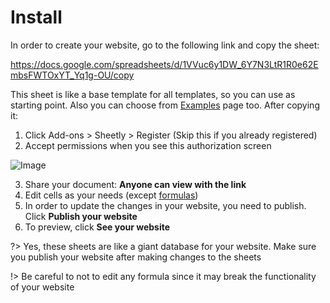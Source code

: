 # Install

In order to create your website, go to the following link and copy the sheet:

https://docs.google.com/spreadsheets/d/1VVuc6y1DW_6Y7N3LtR1R0e62EmbsFWTOxYT_Yq1g-OU/copy

This sheet is like a base template for all templates, so you can use as starting point. Also you can choose from [Examples](/examples) page too. After copying it:

1. Click Add-ons > Sheetly > Register (Skip this if you already registered)
2. Accept permissions when you see this authorization screen

![Image](https://sheetly.s3.amazonaws.com/docs/oauth.png)

3. Share your document: <b>Anyone can view with the link</b>
4. Edit cells as your needs (except <u>formulas</u>)
5. In order to update the changes in your website, you need to publish. Click <b>Publish your website</b>
6. To preview, click <b>See your website</b>

?> Yes, these sheets are like a giant database for your website. Make sure you publish your website after making changes to the sheets

!> Be careful to not to edit any formula since it may break the functionality of your website
